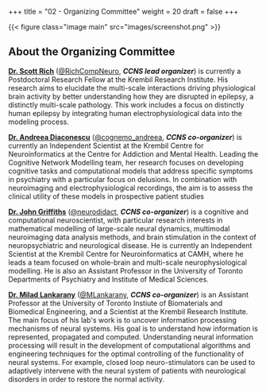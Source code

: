 +++
title = "02 - Organizing Committee"
weight = 20
draft = false
+++

{{< figure class="image main" src="images/screenshot.png" >}}

## About the Organizing Committee

[**Dr. Scott Rich**](http://scottrich.strikingly.com/) ([@RichCompNeuro](https://twitter.com/RichCompNeuro), ***CCNS lead organizer***) is currently a Postdoctoral Research Fellow at the Krembil Research Institute.
His research aims to elucidate the multi-scale interactions driving physiological brain activity by better understanding how they are disrupted in epilepsy, a distinctly multi-scale pathology. This work includes a focus on distinctly human epilepsy by integrating human electrophysiological data into the modeling process.

[**Dr. Andreea Diaconescu**](cognemo.com) ([@cognemo_andreea](https://twitter.com/cognemo_andreea), ***CCNS co-organizer***) is currently an Independent Scientist at the Krembil Centre for Neuroinformatics at the Centre for Addiction and Mental Health. Leading the Cognitive Network Modelling team, her research focuses on developing cognitive tasks and computational models that address specific symptoms in psychiatry with a particular focus on delusions. In combination with neuroimaging and electrophysiological recordings, the aim is to assess the clinical utility of these models in prospective patient studies

[**Dr. John Griffiths**](grifflab.com) ([@neurodidact](https://twitter.com/neurodidact), ***CCNS co-organizer***) is a cognitive and computational neuroscientist, with particular research interests in mathematical modelling of large-scale neural dynamics, multimodal neuroimaging data analysis methods, and brain stimulation in the context of neuropsychiatric and neurological disease. He is currently an Independent Scientist at the Krembil Centre for Neuroinformatics at CAMH, where he leads a team focused on whole-brain and multi-scale neurophysiological modelling. He is also an Assistant Professor in the University of Toronto Departments of Psychiatry and Institute of Medical Sciences.  

[**Dr. Milad Lankarany**](https://sites.google.com/view/lnsbsp/home) ([@MLankarany](https://twitter.com/MLankarany), ***CCNS co-organizer***) is an Assistant Professor at the University of Toronto Instiute of Biomaterials and Biomedical Engineering, and a Scientist at the Krembil Research Institute. The main focus of his lab's work is to uncover information processing mechanisms of neural systems. His goal is to understand how information is represented, propagated and computed. Understanding neural information processing will result in the development of computational algorithms and engineering techniques for the optimal controlling of the functionality of neural systems. For example, closed loop neuro-stimulators can be used to adaptively intervene with the neural system of patients with neurological disorders in order to restore the normal activity.

